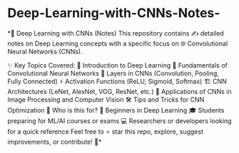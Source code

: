 # Deep-Learning-with-CNNs-Notes-

*📘 Deep Learning with CNNs (Notes)
This repository contains ✍️ detailed notes on Deep Learning concepts with a specific focus on 🌐 Convolutional Neural Networks (CNNs).

✨ Key Topics Covered:
📖 Introduction to Deep Learning
🧠 Fundamentals of Convolutional Neural Networks
🧩 Layers in CNNs (Convolution, Pooling, Fully Connected)
⚡ Activation Functions (ReLU, Sigmoid, Softmax)
🏗️ CNN Architectures (LeNet, AlexNet, VGG, ResNet, etc.)
🎨 Applications of CNNs in Image Processing and Computer Vision
🛠️ Tips and Tricks for CNN Optimization
🎯 Who is this for?
🚀 Beginners in Deep Learning
🎓 Students preparing for ML/AI courses or exams
💻 Researchers or developers looking for a quick reference
Feel free to ⭐ star this repo, explore, suggest improvements, or contribute! 🤝*
